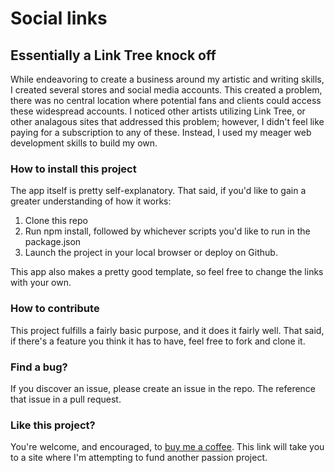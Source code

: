 # Social links

## Essentially a Link Tree knock off

While endeavoring to create a business around my artistic and writing skills, I created several stores and social media accounts. This created a problem, there was no central location where potential fans and clients could access these widespread accounts. I noticed other artists utilizing Link Tree, or other analagous sites that addressed this problem; however, I didn't feel like paying for a subscription to any of these. Instead, I used my meager web development skills to build my own.

### How to install this project

The app itself is pretty self-explanatory. That said, if you'd like to gain a greater understanding of how it works:

1. Clone this repo
2. Run npm install, followed by whichever scripts you'd like to run in the package.json
3. Launch the project in your local browser or deploy on Github.

This app also makes a pretty good template, so feel free to change the links with your own.

### How to contribute

This project fulfills a fairly basic purpose, and it does it fairly well. That said, if there's a feature you think it has to have, feel free to fork and clone it.

### Find a bug?

If you discover an issue, please create an issue in the repo. The reference that issue in a pull request.

### Like this project?

You're welcome, and encouraged, to [buy me a coffee](https://ko-fi.com/holgermuellerart). This link will take you to a site where I'm attempting to fund another passion project.

